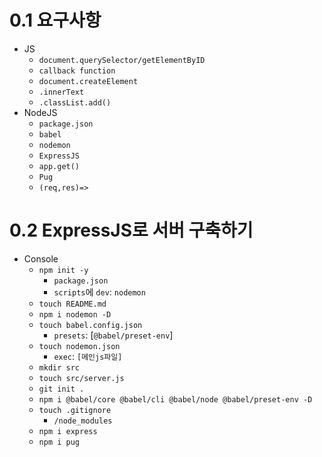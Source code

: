 # 0.1 요구사항
  - JS
    - `document.querySelector/getElementByID`
    - `callback function`
    - `document.createElement`
    - `.innerText`
    - `.classList.add()`
  - NodeJS
    - `package.json`
    - `babel`
    - `nodemon`
    - `ExpressJS`
    - `app.get()`
    - `Pug`
    - `(req,res)=>`

 # 0.2 ExpressJS로 서버 구축하기
   - Console
     - `npm init -y`
       - `package.json`
       - `scripts`에 `dev`: `nodemon`
     - `touch README.md`
     - `npm i nodemon -D`
     - `touch babel.config.json`
       - `presets`: [`@babel/preset-env`]
     - `touch nodemon.json`
       - `exec`: `[메인js파일]`
     - `mkdir src`
     - `touch src/server.js`
     - `git init .`
     - `npm i @babel/core @babel/cli @babel/node @babel/preset-env -D`
     - `touch .gitignore`
       - `/node_modules`
     - `npm i express`
     - `npm i pug`